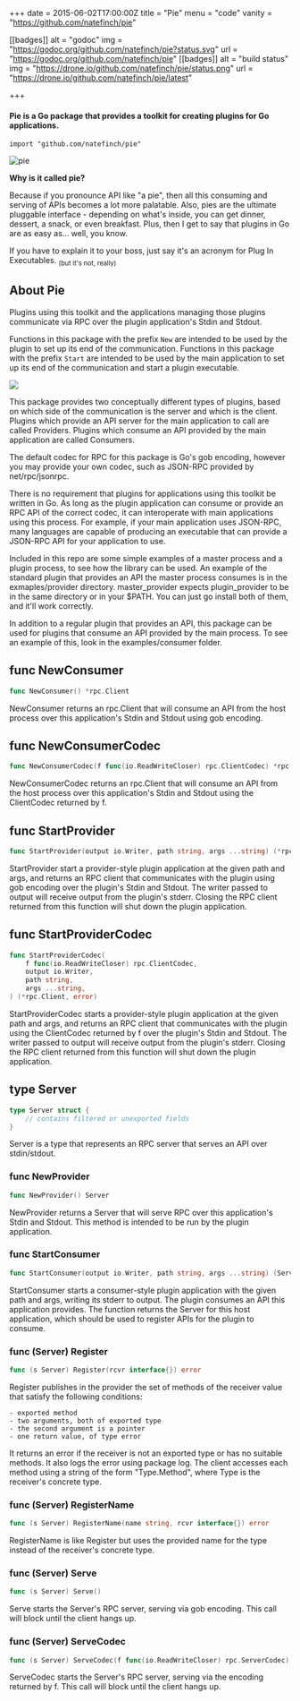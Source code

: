 +++
date = 2015-06-02T17:00:00Z
title = "Pie"
menu = "code"
vanity = "https://github.com/natefinch/pie"

[[badges]]
	alt = "godoc"
	img = "https://godoc.org/github.com/natefinch/pie?status.svg"
	url = "https://godoc.org/github.com/natefinch/pie"
[[badges]]
	alt = "build status"
	img = "https://drone.io/github.com/natefinch/pie/status.png"
	url = "https://drone.io/github.com/natefinch/pie/latest"

+++

#### Pie is a Go package that provides a toolkit for creating plugins for Go applications.

    import "github.com/natefinch/pie"

![pie](https://cloud.githubusercontent.com/assets/3185864/7804562/bc35d256-0332-11e5-8562-fe00ec4d10b2.png)

**Why is it called pie?**

Because if you pronounce API like "a pie", then all this consuming and serving
of APIs becomes a lot more palatable.  Also, pies are the ultimate pluggable
interface - depending on what's inside, you can get dinner, dessert, a snack, or
even breakfast.  Plus, then I get to say that plugins in Go are as easy as...
well, you know.

If you have to explain it to your boss, just say it's an acronym for Plug In
Executables. <sub>(but it's not, really)</sub>

## About Pie

Plugins using this toolkit and the applications managing those plugins
communicate via RPC over the plugin application's Stdin and Stdout.

Functions in this package with the prefix `New` are intended to be used by the
plugin to set up its end of the communication.  Functions in this package
with the prefix `Start` are intended to be used by the main application to set
up its end of the communication and start a plugin executable.

<img src="https://cloud.githubusercontent.com/assets/3185864/7915136/8487d69e-0849-11e5-9dfa-13fc868f258f.png" />

This package provides two conceptually different types of plugins, based on
which side of the communication is the server and which is the client.
Plugins which provide an API server for the main application to call are
called Providers.  Plugins which consume an API provided by the main
application are called Consumers.

The default codec for RPC for this package is Go's gob encoding, however you
may provide your own codec, such as JSON-RPC provided by net/rpc/jsonrpc.

There is no requirement that plugins for applications using this toolkit be
written in Go. As long as the plugin application can consume or provide an
RPC API of the correct codec, it can interoperate with main applications
using this process.  For example, if your main application uses JSON-RPC,
many languages are capable of producing an executable that can provide a
JSON-RPC API for your application to use.

Included in this repo are some simple examples of a master process and a
plugin process, to see how the library can be used.  An example of the
standard plugin that provides an API the master process consumes is in the
exmaples/provider directory.  master\_provider expects plugin\_provider to be
in the same directory or in your $PATH.  You can just go install both of
them, and it'll work correctly.

In addition to a regular plugin that provides an API, this package can be
used for plugins that consume an API provided by the main process.  To see an
example of this, look in the examples/consumer folder.


## func NewConsumer
``` go
func NewConsumer() *rpc.Client
```
NewConsumer returns an rpc.Client that will consume an API from the host
process over this application's Stdin and Stdout using gob encoding.


## func NewConsumerCodec
``` go
func NewConsumerCodec(f func(io.ReadWriteCloser) rpc.ClientCodec) *rpc.Client
```
NewConsumerCodec returns an rpc.Client that will consume an API from the host
process over this application's Stdin and Stdout using the ClientCodec
returned by f.


## func StartProvider
``` go
func StartProvider(output io.Writer, path string, args ...string) (*rpc.Client, error)
```
StartProvider start a provider-style plugin application at the given path and
args, and returns an RPC client that communicates with the plugin using gob
encoding over the plugin's Stdin and Stdout.  The writer passed to output
will receive output from the plugin's stderr.  Closing the RPC client
returned from this function will shut down the plugin application.


## func StartProviderCodec
``` go
func StartProviderCodec(
    f func(io.ReadWriteCloser) rpc.ClientCodec,
    output io.Writer,
    path string,
    args ...string,
) (*rpc.Client, error)
```
StartProviderCodec starts a provider-style plugin application at the given
path and args, and returns an RPC client that communicates with the plugin
using the ClientCodec returned by f over the plugin's Stdin and Stdout. The
writer passed to output will receive output from the plugin's stderr.
Closing the RPC client returned from this function will shut down the plugin
application.


## type Server
``` go
type Server struct {
    // contains filtered or unexported fields
}
```
Server is a type that represents an RPC server that serves an API over
stdin/stdout.


### func NewProvider
``` go
func NewProvider() Server
```
NewProvider returns a Server that will serve RPC over this
application's Stdin and Stdout.  This method is intended to be run by the
plugin application.


### func StartConsumer
``` go
func StartConsumer(output io.Writer, path string, args ...string) (Server, error)
```
StartConsumer starts a consumer-style plugin application with the given path
and args, writing its stderr to output.  The plugin consumes an API this
application provides.  The function returns the Server for this host
application, which should be used to register APIs for the plugin to consume.


### func (Server) Register
``` go
func (s Server) Register(rcvr interface{}) error
```
Register publishes in the provider the set of methods of the receiver value
that satisfy the following conditions:


    - exported method
    - two arguments, both of exported type
    - the second argument is a pointer
    - one return value, of type error

It returns an error if the receiver is not an exported type or has no
suitable methods. It also logs the error using package log. The client
accesses each method using a string of the form "Type.Method", where Type is
the receiver's concrete type.


### func (Server) RegisterName
``` go
func (s Server) RegisterName(name string, rcvr interface{}) error
```
RegisterName is like Register but uses the provided name for the type
instead of the receiver's concrete type.


### func (Server) Serve
``` go
func (s Server) Serve()
```
Serve starts the Server's RPC server, serving via gob encoding.  This call
will block until the client hangs up.


### func (Server) ServeCodec
``` go
func (s Server) ServeCodec(f func(io.ReadWriteCloser) rpc.ServerCodec)
```
ServeCodec starts the Server's RPC server, serving via the encoding returned
by f. This call will block until the client hangs up.
